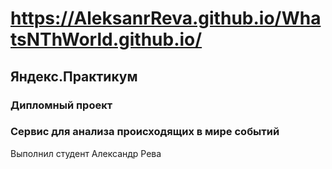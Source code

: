 # https://AleksanrReva.github.io/WhatsNThWorld.github.io/
## Яндекс.Практикум

### Дипломный проект
### Cервис для анализа происходящих в мире событий

Выполнил студент
Александр Рева